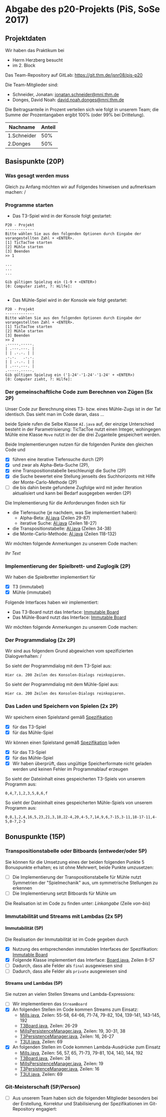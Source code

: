 # Abgabe des p20-Projekts (PiS, SoSe 2017)

## Projektdaten

Wir haben das Praktikum bei

* Herrn Herzberg besucht
* im 2. Block

Das Team-Repository auf GitLab: https://git.thm.de/jsnr08/pis-p20

Die Team-Mitglieder sind:

* Schneider, Jonatan: jonatan.schneider@mni.thm.de
* Donges, David Noah: david.noah.donges@mni.thm.de

Die Beitragsanteile in Prozent verteilen sich wie folgt in unserem Team; die Summe der Prozentangaben ergibt 100% (oder 99% bei Drittelung).

| Nachname | Anteil |
| -------- | -------- |
| 1.Schneider | 50%   |
| 2.Donges    | 50%   |

## Basispunkte (20P)

### Was gesagt werden muss

Gleich zu Anfang möchten wir auf Folgendes hinweisen und aufmerksam machen: /

### Programme starten

* Das T3-Spiel wird in der Konsole folgt gestartet:
```
P20 - Projekt
-------------
Bitte wählen Sie aus den folgenden Optionen durch Eingabe der vorangestellten Zahl + <ENTER>.
[1] TicTacToe starten
[2] Mühle starten
[3] Beenden
>> 1

...
...
...

Gib gültigen Spielzug ein (1-9 + <ENTER>)
[0: Computer zieht, ?: Hilfe]:


```

* Das Mühle-Spiel wird in der Konsole wie folgt gestartet:
```
P20 - Projekt
-------------
Bitte wählen Sie aus den folgenden Optionen durch Eingabe der vorangestellten Zahl + <ENTER>.
[1] TicTacToe starten
[2] Mühle starten
[3] Beenden
>> 2
.-----.-----.
| .---.---. |
| | .-.-. | |
.-.-.   .-.-.
| | .-.-. | |
| .---.---. |
.-----.-----.
Gib gültigen Spielzug ein ('1-24'-'1-24'-'1-24' + <ENTER>)
[0: Computer zieht, ?: Hilfe]:

```

### Der gemeinschaftliche Code zum Berechnen von Zügen (5x 2P)

Unser Code zur Berechnung eines T3- bzw. eines Mühle-Zugs ist in der Tat identisch. Das sieht man im Code daran, dass ...

beide Spiele rufen die Selbe Klasse `AI.java` auf, der einzige Unterschied besteht in der Parametrisierung: TicTacToe nutzt einen Integer, wohingegen Mühle eine Klasse `Move` nutzt in der die drei Zuganteile gespeichert werden.

Beide Implementierungen nutzen für die folgenden Punkte den gleichen Code und

- [X] führen eine iterative Tiefensuche durch (2P)
- [X] und zwar als Alpha-Beta-Suche (2P),
- [X] eine Transpositionstabelle beschleunigt die Suche (2P)
- [X] die Suche bewertet eine Stellung jenseits des Suchhorizonts mit Hilfe der Monte-Carlo-Methode (2P)
- [ ] die bis dahin beste gefundene Zugfolge wird mit jeder Iteration aktualisiert und kann bei Bedarf ausgegeben werden (2P)

Die Implementierung für die Anforderungen finden sich für

- die Tiefensuche (je nachdem, was Sie implementiert haben):
  - Alpha-Beta:  [AI.java](https://git.thm.de/jsnr08/pis-p20/blob/master/src/p20/AI.java) (Zeilen 29-87)
  - iterative Suche:  [AI.java](https://git.thm.de/jsnr08/pis-p20/blob/master/src/p20/AI.java)  (Zeilen 18-27)
- die Transpositionstabelle: [AI.java](https://git.thm.de/jsnr08/pis-p20/blob/master/src/p20/AI.java)  (Zeilen 34-38)
- die Monte-Carlo-Methode: [AI.java](https://git.thm.de/jsnr08/pis-p20/blob/master/src/p20/AI.java)  (Zeilen 118-132)

Wir möchten folgende Anmerkungen zu unserem Code machen:

_Ihr Text_

### Implementierung der Spielbrett- und Zuglogik (2P)

Wir haben die Spielbretter implementiert für

- [X] T3 (immutabel)
- [X] Mühle (immutabel)

Folgende Interfaces haben wir implementiert:

- Das T3-Board nutzt das Interface: [Immutable Board](https://git.thm.de/dhzb87/p20/blob/master/InterfaceBoard.md#interface-immutableboard)
- Das Mühle-Board nutzt das Interface: [Immutable Board](https://git.thm.de/dhzb87/p20/blob/master/InterfaceBoard.md#interface-immutableboard)

Wir möchten folgende Anmerkungen zu unserem Code machen:

### Der Programmdialog (2x 2P)

Wir sind aus folgendem Grund abgewichen vom spezifizierten Dialogverhalten: /

So sieht der Programmdialog mit dem T3-Spiel aus:
```
Hier ca. 200 Zeilen des Konsolen-Dialogs reinkopieren.
```

So sieht der Programmdialog mit dem Mühle-Spiel aus:
```
Hier ca. 200 Zeilen des Konsolen-Dialogs reinkopieren.
```

### Das Laden und Speichern von Spielen (2x 2P)

Wir speichern einen Spielstand gemäß [Spezifikation](https://git.thm.de/dhzb87/p20/blob/master/LoadSaveSpec.md)
- [X] für das T3-Spiel
- [X] für das Mühle-Spiel

Wir können einen Spielstand gemäß [Spezifikation](https://git.thm.de/dhzb87/p20/blob/master/LoadSaveSpec.md) laden
- [X] für das T3-Spiel
- [X] für das Mühle-Spiel
- [X] Wir haben überprüft, dass ungültige Speicherformate nicht geladen werden und keinen Fehler im Programmablauf erzeugen

So sieht der Dateiinhalt eines gespeicherten T3-Spiels von unserem Programm aus:
```
0,4,7,1,2,3,5,8,6,f
```
 
So sieht der Dateiinhalt eines gespeicherten Mühle-Spiels von unserem Programm aus:
```
0,8,1,2,4,16,5,23,21,3,18,22-4,20,4-5,7,14,9,6,7-15,3-11,18-17-11,4-5,0-7,2-3
```

## Bonuspunkte (15P)

### Transpositionstabelle oder Bitboards (entweder/oder 5P)

Sie können für die Umsetzung eines der beiden folgenden Punkte 5 Bonuspunkte erhalten; es ist ohne Mehrwert, beide Punkte umzusetzen:

- [ ] Die Implementierung der Transpositionstabelle für Mühle nutzt Symmetrien der "Spielmechanik" aus, um symmetrische Stellungen zu erkennen
- [ ] Die Implementierung setzt Bitboards für Mühle um

Die Realisation ist im Code zu finden unter: _Linkangabe_ (Zeile _von_-_bis_)

### Immutabilität und Streams mit Lambdas (2x 5P)

#### Immutabilität (5P)

Die Realisation der Immutabilität ist im Code gegeben durch

- [X] Nutzung des entsprechenden immutablen Interfaces der Spezifikation: [Immutable Board](https://git.thm.de/dhzb87/p20/blob/master/InterfaceBoard.md#interface-immutableboard)
- [X] Folgende Klasse implementiert das Interface: [Board.java](https://git.thm.de/jsnr08/pis-p20/blob/master/src/p20/Board.java), Zeilen 8-57
- [ ] Dadurch, dass alle Felder als `final` ausgewiesen sind
- [ ] Dadurch, dass alle Felder als `private` ausgewiesen sind 

#### Streams und Lambdas (5P)

Sie nutzen an vielen Stellen Streams und Lambda-Expressions:

- [ ] Wir implementieren das `StreamBoard`
- [X] An folgenden Stellen im Code kommen Streams zum Einsatz:
    - [Mills.java](https://git.thm.de/jsnr08/pis-p20/blob/master/src/p20/Mills.java), Zeilen: 55-58, 64-66, 71-74, 79-82, 104, 139-141, 143-145, 192
    - [T3Board.java](https://git.thm.de/jsnr08/pis-p20/blob/master/src/p20/T3Board.java), Zeilen: 26-29
    - [MillsPersistenceManager.java](https://git.thm.de/jsnr08/pis-p20/blob/master/src/p20/persistence/MillsPersistenceManager.java), Zeilen: 19, 30-31, 38
    - [T3PersistenceManager.java](https://git.thm.de/jsnr08/pis-p20/blob/master/src/p20/persistence/T3PersistenceManager.java), Zeilen: 16, 26-27
    - [T3UI.java](https://git.thm.de/jsnr08/pis-p20/blob/master/src/p20/ui/T3UI.java), Zeilen: 69
- [X] An folgenden Stellen im Code kommen Lambda-Ausdrücke zum Einsatz
    - [Mills.java](https://git.thm.de/jsnr08/pis-p20/blob/master/src/p20/Mills.java), Zeilen: 56, 57, 65, 71-73, 79-81, 104, 140, 144, 192
    - [T3Board.java](https://git.thm.de/jsnr08/pis-p20/blob/master/src/p20/T3Board.java), Zeilen: 28
    - [MillsPersistenceManager.java](https://git.thm.de/jsnr08/pis-p20/blob/master/src/p20/persistence/MillsPersistenceManager.java), Zeilen: 19
    - [T3PersistenceManager.java](https://git.thm.de/jsnr08/pis-p20/blob/master/src/p20/persistence/T3PersistenceManager.java), Zeilen: 16
    - [T3UI.java](https://git.thm.de/jsnr08/pis-p20/blob/master/src/p20/ui/T3UI.java), Zeilen: 69

### Git-Meisterschaft (5P/Person)

- [ ] Aus unserem Team haben sich die folgenden Mitglieder besonders bei der Erstellung, Korrektur und Stabilisierung der Spezifikationen im Git-Repository engagiert:



